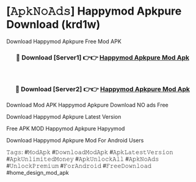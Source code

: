 # [𝙰𝚙𝚔𝙽𝚘𝙰𝚍𝚜] Happymod Apkpure Download (krd1w)
Download Happymod Apkpure Free Mod APK

<div align="center">
<h3>🔴 Download [Server1] 👉👉 <a href="https://apkcomod.com?title=Happymod_Apkpure">Happymod Apkpure Mod Apk</a></h3><br>

<h3>🔴 Download [Server2] 👉👉 <a href="https://apkcomod.com?title=Happymod_Apkpure">Happymod Apkpure Mod Apk</a></h3>
</div>


 Download Mod APK Happymod Apkpure Download NO ads Free

Download Happymod Apkpure Latest Version

Free APK MOD Happymod Apkpure Hapyymod

Download Happymod Apkpure Mod For Android Users

𝚃𝚊𝚐𝚜: #𝙼𝚘𝚍𝙰𝚙𝚔 #𝙳𝚘𝚠𝚗𝚕𝚘𝚊𝚍𝙼𝚘𝚍𝙰𝚙𝚔 #𝙰𝚙𝚔𝙻𝚊𝚝𝚎𝚜𝚝𝚅𝚎𝚛𝚜𝚒𝚘𝚗 #𝙰𝚙𝚔𝚄𝚗𝚕𝚒𝚖𝚒𝚝𝚎𝚍𝙼𝚘𝚗𝚎𝚢 #𝙰𝚙𝚔𝚄𝚗𝚕𝚘𝚌𝚔𝙰𝚕𝚕 #𝙰𝚙𝚔𝙽𝚘𝙰𝚍𝚜 #𝚄𝚗𝚕𝚘𝚌𝚔𝙿𝚛𝚎𝚖𝚒𝚞𝚖 #𝙵𝚘𝚛𝙰𝚗𝚍𝚛𝚘𝚒𝚍 #𝙵𝚛𝚎𝚎𝙳𝚘𝚠𝚗𝚕𝚘𝚊𝚍 #home_design_mod_apk